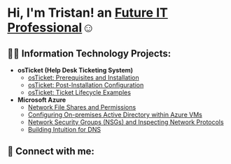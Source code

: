 <h1>Hi, I'm Tristan! an <a href="https://www.linkedin.com/in/tristan-maynor-607899114/">Future IT Professional</a>☺</h1> </h1>

<h2>👨‍💻 Information Technology Projects:</h2>

- <b>osTicket (Help Desk Ticketing System)</b>
  - [osTicket: Prerequisites and Installation](https://github.com/MaynorT/osticket-prereqs)
  - [osTicket: Post-Installation Configuration](https://github.com/MaynorT/post-install-config)
  - [osTicket: Ticket Lifecycle Examples](https://github.com/MaynorT/ticket-lifecycle)
- <b>Microsoft Azure</b>
  - [Network File Shares and  Permissions](https://github.com/MaynorT/Network-File-Shares-and-Permissions)
  - [Configuring On-premises Active Directory within Azure VMs](https://github.com/MaynorT/configure-ad)
  - [Network Security Groups (NSGs) and Inspecting Network Protocols](https://github.com//azure-network-protocols)
  - [Building Intuition for DNS](https://github.com/MaynorT/Building-Intuition-for-DNS)


<h2> 🤳 Connect with me:</h2>


<!--
**joshmadakor1/joshmadakor1** is a ✨ _special_ ✨ repository because its `README.md` (this file) appears on your GitHub profile.

Here are some ideas to get you started:

- 🔭 I’m currently working on ...
- 🌱 I’m currently learning ...
- 👯 I’m looking to collaborate on ...
- 🤔 I’m looking for help with ...
- 💬 Ask me about ...
- 📫 How to reach me: ...
- 😄 Pronouns: ...
- ⚡ Fun fact: ...
-->
